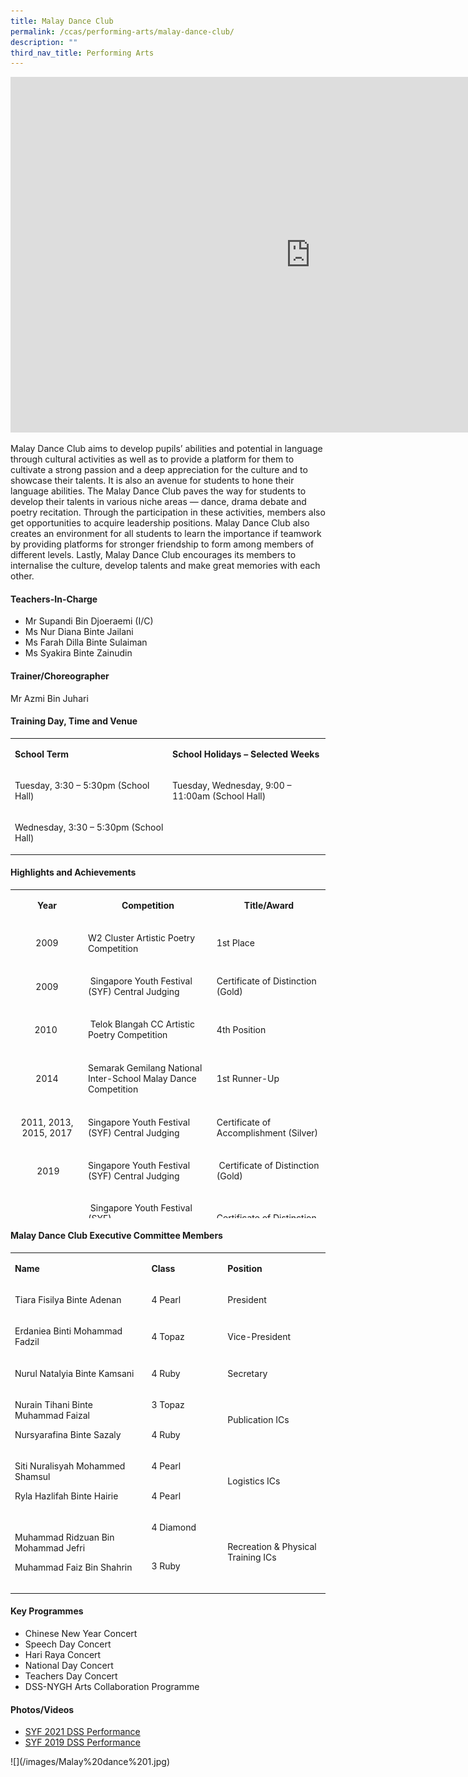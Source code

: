 ```yaml
---
title: Malay Dance Club
permalink: /ccas/performing-arts/malay-dance-club/
description: ""
third_nav_title: Performing Arts
---
```

<iframe src="https://docs.google.com/presentation/d/e/2PACX-1vSAfwWZAnGpkg3rlkNeRzvsCbwhsLwpfY2jKtQuj4fIi_ZYCJBC4vMfnYn49C6QnR3DmpEGmXytwwkU/embed?start=false&loop=false&delayms=10000" frameborder="0" width="960" height="569" allowfullscreen="true"></iframe>
<p>Malay Dance Club aims to develop pupils&rsquo; abilities and potential in language through cultural&nbsp;activities as well as to provide a platform for them to cultivate a strong passion and a deep appreciation for&nbsp;the culture and to showcase their talents. It is also an avenue for students to hone their language&nbsp;abilities. The Malay Dance Club paves the way for students to develop their talents in various niche&nbsp;areas &mdash; dance, drama debate and poetry recitation. Through the participation in these activities, members&nbsp;also get opportunities to acquire leadership positions. Malay Dance Club also creates an environment for all students to learn the importance if teamwork by providing platforms for stronger friendship to form among members of different levels. Lastly, Malay Dance Club encourages its members&nbsp;to internalise the culture, develop talents and make great memories with each other.</p>
<h4>Teachers-In-Charge</h4>
<ul>
<li>Mr Supandi Bin Djoeraemi (I/C)</li>
<li>Ms Nur Diana Binte Jailani</li>
<li>Ms Farah Dilla Binte Sulaiman</li>
<li>Ms Syakira Binte Zainudin</li>
</ul>
<h4>Trainer/Choreographer</h4>
<p>Mr Azmi Bin Juhari</p>
<h4>Training Day, Time and Venue</h4>
<table>
<tbody>
<tr>
<td width="283">
<p><strong>School Term</strong></p>
</td>
<td width="283">
<p><strong>School Holidays &ndash; Selected Weeks</strong></p>
</td>
</tr>
<tr>
<td width="283">
<p>Tuesday, 3:30 &ndash; 5:30pm (School Hall)</p>
</td>
<td width="283">
<p>Tuesday, Wednesday, 9:00 &ndash; 11:00am (School Hall)</p>
</td>
</tr>
<tr>
<td width="283">
<p>Wednesday, 3:30 &ndash; 5:30pm (School Hall)</p>
</td>
<td width="283">
<p>&nbsp;</p>
</td>
</tr>
</tbody>
</table>
<h4>Highlights and Achievements</h4>
<table style="height: 526px;" width="0">
<tbody>
<tr style="height: 46px;">
<td style="text-align: center; height: 46px; width: 130.25px;">
<p><strong>Year</strong></p>
</td>
<td style="text-align: center; height: 46px; width: 238.562px;">
<p><strong>Competition</strong></p>
</td>
<td style="text-align: center; height: 46px; width: 191.587px;">
<p><strong>Title/Award</strong></p>
</td>
</tr>
<tr style="height: 64px;">
<td style="text-align: center; height: 64px; width: 130.25px;">
<p>2009</p>
</td>
<td style="height: 64px; width: 238.562px;">
<p>W2 Cluster Artistic Poetry Competition</p>
</td>
<td style="height: 64px; width: 191.587px;">
<p>1st Place</p>
</td>
</tr>
<tr style="height: 64px;">
<td style="text-align: center; height: 64px; width: 130.25px;">
<p>2009</p>
</td>
<td style="height: 64px; width: 238.562px;">
<p>&nbsp;Singapore Youth Festival (SYF) Central Judging</p>
</td>
<td style="height: 64px; width: 191.587px;">
<p>Certificate of Distinction (Gold)&nbsp;</p>
</td>
</tr>
<tr style="height: 64px;">
<td style="text-align: center; height: 64px; width: 130.25px;">
<p>2010&nbsp;</p>
</td>
<td style="height: 64px; width: 238.562px;">
<p>&nbsp;Telok Blangah CC Artistic Poetry Competition</p>
</td>
<td style="height: 64px; width: 191.587px;">
<p>4th Position&nbsp;</p>
</td>
</tr>
<tr style="height: 82px;">
<td style="text-align: center; height: 82px; width: 130.25px;">
<p>2014</p>
</td>
<td style="height: 82px; width: 238.562px;">
<p>Semarak Gemilang National Inter-School Malay Dance Competition&nbsp;</p>
</td>
<td style="height: 82px; width: 191.587px;">
<p>1st Runner-Up&nbsp;</p>
</td>
</tr>
<tr style="height: 64px;">
<td style="text-align: center; height: 64px; width: 130.25px;">
<p>2011, 2013, 2015, 2017</p>
</td>
<td style="height: 64px; width: 238.562px;">
<p>Singapore Youth Festival (SYF) Central Judging</p>
</td>
<td style="height: 64px; width: 191.587px;">
<p>Certificate of Accomplishment (Silver)</p>
</td>
</tr>
<tr style="height: 64px;">
<td style="text-align: center; height: 64px; width: 130.25px;">
<p>&nbsp;2019</p>
</td>
<td style="height: 64px; width: 238.562px;">
<p>Singapore Youth Festival (SYF) Central Judging</p>
</td>
<td style="height: 64px; width: 191.587px;">
<p>&nbsp;Certificate of Distinction (Gold)</p>
</td>
</tr>
<tr style="height: 78px;">
<td style="text-align: center; height: 78px; width: 130.25px;">
<p>&nbsp;2021</p>
</td>
<td style="height: 78px; width: 238.562px;">
<p>&nbsp;Singapore Youth Festival (SYF)</p>
<p>Central Judging</p>
</td>
<td style="height: 78px; width: 191.587px;">
<p>Certificate of Distinction (Gold)</p>
</td>
</tr>
</tbody>
</table>
<h4>Malay Dance Club Executive Committee Members</h4>
<table width="0">
<tbody>
<tr>
<td width="336">
<p><strong>Name</strong></p>
</td>
<td width="162">
<p><strong>Class</strong></p>
</td>
<td width="234">
<p><strong>Position</strong></p>
</td>
</tr>
<tr>
<td width="336">
<p>Tiara Fisilya Binte Adenan</p>
</td>
<td width="162">
<p>4 Pearl</p>
</td>
<td width="234">
<p>President</p>
</td>
</tr>
<tr>
<td width="336">
<p>Erdaniea Binti Mohammad Fadzil</p>
</td>
<td width="162">
<p>4 Topaz</p>
</td>
<td width="234">
<p>Vice-President</p>
</td>
</tr>
<tr>
<td width="336">
<p>Nurul Natalyia Binte Kamsani</p>
</td>
<td width="162">
<p>4 Ruby</p>
</td>
<td width="234">
<p>Secretary</p>
</td>
</tr>
<tr>
<td width="336">
<p>Nurain Tihani Binte Muhammad Faizal</p>
<p>Nursyarafina Binte Sazaly</p>
</td>
<td width="162">
<p>3 Topaz<br /><br /></p>
<p>4 Ruby</p>
</td>
<td width="234">
<p>Publication ICs</p>
</td>
</tr>
<tr>
<td width="336">
<p>Siti Nuralisyah Mohammed Shamsul</p>
<p>Ryla Hazlifah Binte Hairie</p>
</td>
<td width="162">
<p>4 Pearl<br /><br /></p>
<p>4 Pearl</p>
</td>
<td width="234">
<p>Logistics ICs</p>
</td>
</tr>
<tr>
<td width="336">
<p>Muhammad Ridzuan Bin Mohammad Jefri</p>
<p>Muhammad Faiz Bin Shahrin</p>
</td>
<td width="162">
<p>4 Diamond</p>
<p>&nbsp;</p>
<p>3 Ruby<br /><br /></p>
</td>
<td width="234">
<p>Recreation &amp; Physical Training ICs</p>
</td>
</tr>
</tbody>
</table>
<h4>Key Programmes</h4>
<ul>
<li>Chinese New Year Concert</li>
<li>Speech Day Concert</li>
<li>Hari Raya Concert</li>
<li>National Day Concert</li>
<li>Teachers Day Concert</li>
<li>DSS-NYGH Arts Collaboration Programme</li>
</ul>
<h4>Photos/Videos</h4>
<ul>
<li><a href="https://www.youtube.com/watch?reload=9&amp;app=desktop&amp;v=AhQsR4GIAN0">SYF 2021 DSS Performance</a></li>
<li><a href="https://www.youtube.com/watch?app=desktop&amp;v=gbylGfg_DrY">SYF 2019 DSS Performance</a></li>
</ul>
![](/images/Malay%20dance%201.jpg)